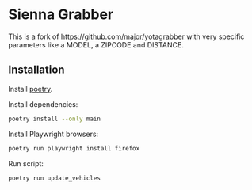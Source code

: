 # Sienna Grabber

This is a fork of https://github.com/major/yotagrabber with very specific
parameters like a MODEL, a ZIPCODE and DISTANCE.

## Installation

Install [poetry](https://python-poetry.org/docs/).

Install dependencies:

```bash
poetry install --only main
```

Install Playwright browsers:

```bash
poetry run playwright install firefox
```

Run script:

```bash
poetry run update_vehicles
```
